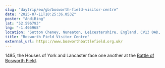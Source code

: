 ```yaml
---
slug: "daytrip/eu/gb/bosworth-field-visitor-centre"
date: "2025-07-11T10:25:36.053Z"
poster: "AndiBing"
lat: "52.596793"
lng: "-1.405968"
location: "Sutton Cheney, Nuneaton, Leicestershire, England, CV13 0AD, United Kingdom"
title: "Bosworth Field Visitor Centre"
external_url: https://www.bosworthbattlefield.org.uk/
---
```

1485, the Houses of York and Lancaster face one another at the [Battle of Bosworth Field](https://en.wikipedia.org/wiki/Battle_of_Bosworth_Field).